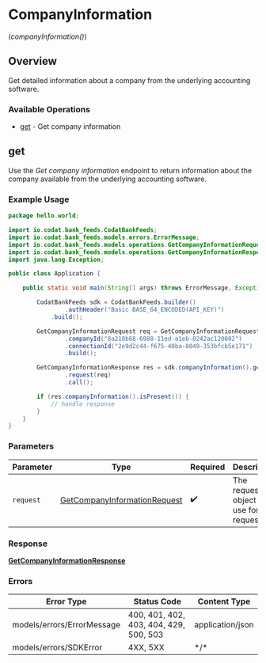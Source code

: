 # CompanyInformation
(*companyInformation()*)

## Overview

Get detailed information about a company from the underlying accounting software.

### Available Operations

* [get](#get) - Get company information

## get

Use the *Get company information* endpoint to return information about the company available from the underlying accounting software.



### Example Usage

```java
package hello.world;

import io.codat.bank_feeds.CodatBankFeeds;
import io.codat.bank_feeds.models.errors.ErrorMessage;
import io.codat.bank_feeds.models.operations.GetCompanyInformationRequest;
import io.codat.bank_feeds.models.operations.GetCompanyInformationResponse;
import java.lang.Exception;

public class Application {

    public static void main(String[] args) throws ErrorMessage, Exception {

        CodatBankFeeds sdk = CodatBankFeeds.builder()
                .authHeader("Basic BASE_64_ENCODED(API_KEY)")
            .build();

        GetCompanyInformationRequest req = GetCompanyInformationRequest.builder()
                .companyId("8a210b68-6988-11ed-a1eb-0242ac120002")
                .connectionId("2e9d2c44-f675-40ba-8049-353bfcb5e171")
                .build();

        GetCompanyInformationResponse res = sdk.companyInformation().get()
                .request(req)
                .call();

        if (res.companyInformation().isPresent()) {
            // handle response
        }
    }
}
```

### Parameters

| Parameter                                                                               | Type                                                                                    | Required                                                                                | Description                                                                             |
| --------------------------------------------------------------------------------------- | --------------------------------------------------------------------------------------- | --------------------------------------------------------------------------------------- | --------------------------------------------------------------------------------------- |
| `request`                                                                               | [GetCompanyInformationRequest](../../models/operations/GetCompanyInformationRequest.md) | :heavy_check_mark:                                                                      | The request object to use for the request.                                              |

### Response

**[GetCompanyInformationResponse](../../models/operations/GetCompanyInformationResponse.md)**

### Errors

| Error Type                             | Status Code                            | Content Type                           |
| -------------------------------------- | -------------------------------------- | -------------------------------------- |
| models/errors/ErrorMessage             | 400, 401, 402, 403, 404, 429, 500, 503 | application/json                       |
| models/errors/SDKError                 | 4XX, 5XX                               | \*/\*                                  |